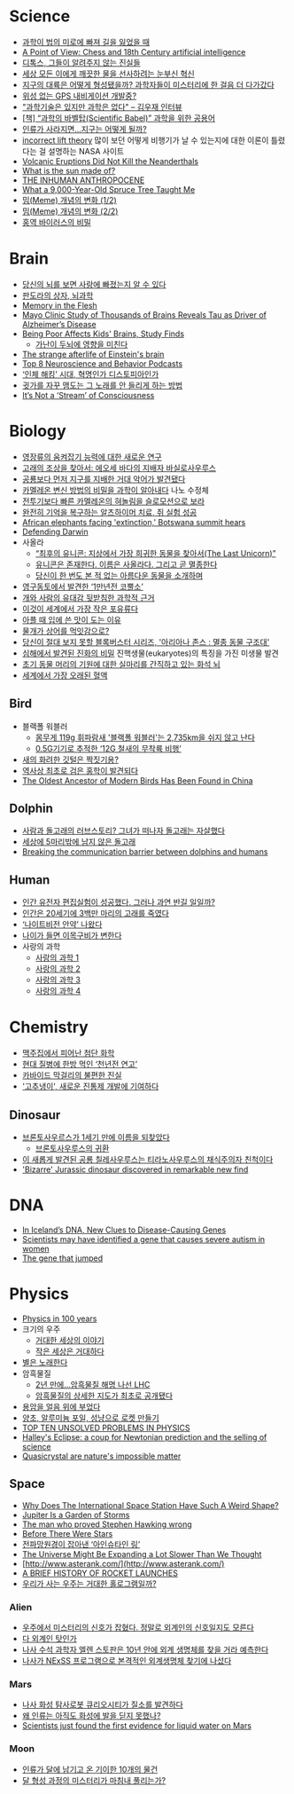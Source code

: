 Science
=======

* [과학이 법의 미로에 빠져 길을 잃었을 때](http://newspeppermint.com/2015/03/24/m-legal/)
* [A Point of View: Chess and 18th Century artificial intelligence](http://www.bbc.com/news/magazine-21876120)
* [디톡스, 그들이 알려주지 않는 진실들](http://ppss.kr/archives/38259)
* [세상 모든 이에게 깨끗한 물을 선사하려는 눈부신 혁신](http://www.huffingtonpost.kr/2015/03/25/story_n_6936724.html)
* [지구의 대륙은 어떻게 형성됐을까? 과학자들이 미스터리에 한 걸음 더 다가갔다](http://www.huffingtonpost.kr/2015/04/08/story_n_7022090.html)
* [위성 없는 GPS 내비게이션 개발중?](http://techholic.co.kr/archives/31364)
* ["과학기술은 있지만 과학은 없다" – 김우재 인터뷰](http://slownews.kr/39756)
* [[책] “과학의 바벨탑(Scientific Babel)” 과학을 위한 공용어](http://newspeppermint.com/2015/04/22/m-babel/)
* [인류가 사라지면…지구는 어떻게 될까?](http://techholic.co.kr/archives/28990)
* [incorrect lift theory](http://www.grc.nasa.gov/WWW/k-12/airplane/wrong1.html) 많이 보던 어떻게 비행기가 날 수 있는지에 대한 이론이 틀렸다는 걸 설명하는 NASA 사이트
* [Volcanic Eruptions Did Not Kill the Neanderthals](http://motherboard.vice.com/read/volcanic-eruptions-did-not-kill-the-neanderthals)
* [What is the sun made of?](https://medium.com/starts-with-a-bang/throwback-thursday-what-is-the-sun-made-of-d36adf7d0fe4)
* [THE INHUMAN ANTHROPOCENE](http://avidly.lareviewofbooks.org/2015/03/22/the-inhuman-anthropocene/)
* [What a 9,000-Year-Old Spruce Tree Taught Me](http://nautil.us/issue/22/slow/what-a-9000_year_old-spruce-tree-taught-me-)
* [밈(Meme) 개념의 변화 (1/2)](http://newspeppermint.com/2015/04/29/m-meme1/)
* [밈(Meme) 개념의 변화 (2/2)](http://newspeppermint.com/2015/04/29/m-meme2/)
* [홍역 바이러스의 비밀](http://newspeppermint.com/2015/05/12/m-measle/)

# Brain
* [당신의 뇌를 보면 사랑에 빠졌는지 알 수 있다](http://www.huffingtonpost.kr/2015/03/21/story_n_6914670.html)
* [판도라의 상자, 뇌과학](http://sciencebooks.tistory.com/340)
* [Memory in the Flesh](http://www.theverge.com/2015/3/18/8225321/memory-research-flatworm-cannibalism-james-mcconnell-michael-levin)
* [Mayo Clinic Study of Thousands of Brains Reveals Tau as Driver of Alzheimer’s Disease](http://newsnetwork.mayoclinic.org/discussion/mayo-clinic-study-of-thousands-of-brains-reveals-tau-as-driver-of-alzheimers-disease/?linkId=13091525)
* [Being Poor Affects Kids' Brains, Study Finds](http://www.nbcnews.com/health/kids-health/being-poor-affects-kids-brains-study-finds-n332661)
  * [가난이 두뇌에 영향을 미친다](http://ppss.kr/archives/40524)
* [The strange afterlife of Einstein's brain](http://www.bbc.com/news/magazine-32354300)
* [Top 8 Neuroscience and Behavior Podcasts](https://neuroamer.wordpress.com/2015/04/17/top-8-neuroscience-behavior-podcasts/)
* [‘인체 해킹’ 시대, 혁명인가 디스토피아인가](http://www.bloter.net/archives/226086)
* [귓가를 자꾸 맴도는 그 노래를 안 들리게 하는 방법](http://www.huffingtonpost.kr/2015/04/27/story_n_7149416.html)
* [It’s Not a ‘Stream’ of Consciousness](http://www.nytimes.com/2015/05/10/opinion/sunday/its-not-a-stream-of-consciousness.html?_r=0)

# Biology
* [영장류의 움켜잡기 능력에 대한 새로운 연구](http://newspeppermint.com/2015/04/28/primate-grip/)
* [고래의 조상을 찾아서: 에오세 바다의 지배자 바실로사우루스](http://slownews.kr/38811)
* [공룡보다 먼저 지구를 지배한 거대 악어가 발견됐다](http://www.huffingtonpost.kr/2015/03/25/story_n_6936884.html)
* [카멜레온 변신 방법의 비밀을 과학이 알아내다](http://www.huffingtonpost.kr/2015/03/13/story_n_6860972.html) 나노 수정체
* [전투기보다 빠른 카멜레온의 혀놀림을 슬로모션으로 보라](http://www.huffingtonpost.kr/2015/03/26/story_n_6952798.html)
* [완전히 기억을 복구하는 알츠하이머 치료, 쥐 실험 성공](http://www.huffingtonpost.kr/2015/03/30/story_n_6966798.html)
* [African elephants facing 'extinction,' Botswana summit hears](http://www.dw.de/african-elephants-facing-extinction-botswana-summit-hears/a-18334896)
* [Defending Darwin](https://orionmagazine.org/article/defending-darwin/)
* 사올라
  * [“최후의 유니콘: 지상에서 가장 희귀한 동물을 찾아서(The Last Unicorn)”](http://newspeppermint.com/2015/04/06/m-unicorn/)
  * [유니콘은 존재한다. 이름은 사올라다. 그리고 곧 멸종한다](http://www.huffingtonpost.kr/2015/04/07/story_n_7015412.html)
  * [당신이 한 번도 본 적 없는 아름다운 동물을 소개하며](http://www.huffingtonpost.kr/william-debuys/story_b_7039104.html)
* [영구동토에서 발견한 ‘1만년전 코뿔소’](http://techholic.co.kr/archives/30414)
* [개와 사람의 유대감 뒷받침한 과학적 근거](http://techholic.co.kr/archives/32315)
* [이것이 세계에서 가장 작은 포유류다](http://www.huffingtonpost.kr/2015/05/01/story_n_7186400.html)
* [아플 때 입에 쓴 맛이 도는 이유](http://newspeppermint.com/2015/05/03/m-bitter/)
* [물개가 상어를 먹잇감으로?](http://techholic.co.kr/archives/31665)
* [당신이 절대 보지 못할 블록버스터 시리즈, '아리아나 존스 : 멸종 동물 구조대'](http://www.huffingtonpost.kr/dohoon-kim/story_b_7254050.html)
* [심해에서 발견된 진화의 비밀](http://newspeppermint.com/2015/05/10/evolution-of-complex-cells/) 진핵생물(eukaryotes)의 특징을 가진 미생물 발견
* [초기 동물 머리의 기원에 대한 실마리를 간직하고 있는 화석 뇌](http://newspeppermint.com/2015/05/12/arthropod-fossil-brain/)
* [세계에서 가장 오래된 혈액](http://techholic.co.kr/archives/33272)

## Bird
* 블랙폴 워블러
  * [몸무게 119g 휘파람새 '블랙폴 워블러'는 2,735km을 쉬지 않고 난다](http://www.huffingtonpost.kr/2015/04/02/story_n_6990586.html)
  * [0.5G기기로 추적한 ‘12G 철새의 무착륙 비행’](http://techholic.co.kr/archives/31797)
* [새의 화려한 깃털은 짝짓기용?](http://www.huffingtonpost.kr/2015/04/04/story_n_7002860.html)
* [역사상 최초로 검은 홍학이 발견되다](http://www.huffingtonpost.kr/2015/04/13/story_n_7052302.html)
* [The Oldest Ancestor of Modern Birds Has Been Found in China](http://motherboard.vice.com/read/the-oldest-ancestor-of-modern-birds-has-been-found-in-china)

## Dolphin
* [사람과 돌고래의 러브스토리? 그녀가 떠나자 돌고래는 자살했다](http://www.huffingtonpost.kr/2015/04/04/story_n_7002326.html)
* [세상에 5마리밖에 남지 않은 돌고래](http://www.huffingtonpost.kr/2015/04/11/----------_n_7045170.html)
* [Breaking the communication barrier between dolphins and humans](http://ngm.nationalgeographic.com/2015/05/dolphin-intelligence/foer-text)

## Human
* [인간 유전자 편집실험이 성공했다. 그러나 과연 반길 일일까?](http://www.huffingtonpost.kr/2015/04/27/story_n_7149274.html)
* [인간은 20세기에 3백만 마리의 고래를 죽였다](http://www.huffingtonpost.kr/2015/03/20/story_n_6907800.html)
* [‘나이트비전 안약’ 나왔다](http://techholic.co.kr/archives/31341)
* [나이가 들면 이목구비가 변한다](http://www.huffingtonpost.kr/nopil-kwak/story_b_7009736.html)
* 사랑의 과학
  * [사랑의 과학 1](http://newspeppermint.com/2015/04/13/m-love1/)
  * [사랑의 과학 2](http://newspeppermint.com/2015/04/14/m-love2/)
  * [사랑의 과학 3](http://newspeppermint.com/2015/04/14/m-love3/)
  * [사랑의 과학 4](http://newspeppermint.com/2015/04/14/m-love4/)

# Chemistry
* [맥주집에서 피어난 첨단 화학](http://ppss.kr/archives/38339)
* [현대 질병에 한방 먹인 ‘천년전 연고’](http://techholic.co.kr/archives/31357)
* [카바이드 막걸리의 불편한 진실](http://ppss.kr/archives/40821)
* ['고추냉이', 새로운 진통제 개발에 기여하다](http://www.huffingtonpost.kr/2015/04/13/story_n_7052912.html)

## Dinosaur
* [브론토사우르스가 1세기 만에 이름을 되찾았다](http://www.huffingtonpost.kr/2015/04/08/story_n_7022924.html)
  * [브론토사우루스의 귀환](http://slownews.kr/39815)
* [이 새롭게 발견된 공룡 칠레사우루스는 티라노사우루스의 채식주의자 친척이다](http://www.huffingtonpost.kr/2015/04/28/story_n_7157932.html)
* ['Bizarre' Jurassic dinosaur discovered in remarkable new find](http://www.theguardian.com/science/2015/apr/27/bizarre-jurassic-dinosaur-chilesaurus-diegosuarezi-discovered-in-remarkable-new-find)

# DNA
* [In Iceland’s DNA, New Clues to Disease-Causing Genes](http://www.nytimes.com/2015/03/26/science/in-icelands-dna-clues-to-what-genes-may-cause-disease.html?_r=1)
* [Scientists may have identified a gene that causes severe autism in women](http://www.theverge.com/2015/3/25/8288671/autism-causes-genetic-research-study-women)
* [The gene that jumped](http://aeon.co/magazine/science/how-horizontal-gene-transfer-changes-evolutionary-theory/)
 
# Physics
* [Physics in 100 years](http://arxiv.org/abs/1503.07735)
* 크기의 우주
  * [거대한 세상의 이야기](http://www.huffingtonpost.kr/jongwoo-won/story_b_6774012.html)
  * [작은 세상은 거대하다](http://www.huffingtonpost.kr/jongwoo-won/story_b_6945208.html)
* [별은 노래한다](http://techholic.co.kr/archives/31601)
* 암흑물질
  * [2년 만에…암흑물질 해명 나선 LHC](http://techholic.co.kr/archives/31719)
  * [암흑물질의 상세한 지도가 최초로 공개됐다](http://www.huffingtonpost.kr/2015/04/23/story_n_7123840.html)
* [용암을 얼음 위에 부었다](http://www.huffingtonpost.kr/2015/03/31/story_n_6973760.html)
* [양초, 알루미늄 포일, 성냥으로 로켓 만들기](http://www.huffingtonpost.kr/2015/04/07/story_n_7016704.html)
* [TOP TEN UNSOLVED PROBLEMS IN PHYSICS](http://www.oglethorpe.edu/faculty/~m_rulison/top10.htm#)
* [Halley's Eclipse: a coup for Newtonian prediction and the selling of science](http://www.theguardian.com/science/the-h-word/2015/may/03/halleys-eclipse-newtonian-selling-science-history)
* [Quasicrystal are nature's impossible matter](http://motherboard.vice.com/read/quasicrystals-are-natures-impossible-matter)

## Space
* [Why Does The International Space Station Have Such A Weird Shape?](http://gizmodo.com/why-does-the-international-space-station-have-such-a-we-1692193163)
* [Jupiter Is a Garden of Storms](http://nautil.us/issue/22/slow/jupiter-is-a-garden-of-storms)
* [The man who proved Stephen Hawking wrong](http://www.telegraph.co.uk/culture/books/10654762/The-man-who-proved-Stephen-Hawking-wrong.html)
* [Before There Were Stars](http://nautil.us/issue/22/slow/before-there-were-stars-rp)
* [전파망원경이 잡아낸 ‘아인슈타인 링’](http://techholic.co.kr/archives/31941)
* [The Universe Might Be Expanding a Lot Slower Than We Thought](http://motherboard.vice.com/read/the-universe-might-be-expanding-a-lot-slower-than-we-thought)
* [http://www.asterank.com/](http://www.asterank.com/)
* [A BRIEF HISTORY OF ROCKET LAUNCHES](http://nattybumppo.github.io/rocket-launch-history/)
* [우리가 사는 우주는 거대한 홀로그램일까?](http://www.huffingtonpost.kr/2015/05/11/story_n_7254652.html)

### Alien
* [우주에서 미스터리의 신호가 잡혔다. 정말로 외계인의 신호일지도 모른다](http://www.huffingtonpost.kr/2015/04/02/story_n_6997956.html)
* [다 외계인 탓인가](http://www.huffingtonpost.kr/seth-shostak/story_b_7015658.html)
* [나사 수석 과학자 엘렌 스토판은 10년 안에 외계 생명체를 찾을 거라 예측한다](http://www.huffingtonpost.kr/2015/04/08/story_n_7030106.html)
* [나사가 NExSS 프로그램으로 본격적인 외계생명체 찾기에 나섰다](http://www.huffingtonpost.kr/2015/04/26/story_n_7149136.html)

### Mars
* [나사 화성 탐사로봇 큐리오시티가 질소를 발견하다](http://www.huffingtonpost.kr/2015/03/25/story_n_6936746.html)
* [왜 인류는 아직도 화성에 발을 딛지 못했나?](http://www.huffingtonpost.kr/chris-carberry/story_b_6990188.html)
* [Scientists just found the first evidence for liquid water on Mars](https://www.vox.com/2015/4/13/8384337/mars-water-liquid-curiosity)

### Moon
* [인류가 달에 남기고 온 기이한 10개의 물건](http://www.huffingtonpost.kr/2015/04/07/story_n_7015772.html)
* [달 형성 과정의 미스터리가 마침내 풀리는가?](http://www.huffingtonpost.kr/2015/04/08/story_n_7030156.html)